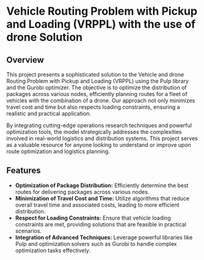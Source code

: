 # Vehicle Routing Problem with Pickup and Loading (VRPPL)  with the use of drone Solution

## Overview
This project presents a sophisticated solution to the Vehicle and drone Routing Problem with Pickup and Loading (VRPPL) using the Pulp library and the Gurobi optimizer. The objective is to optimize the distribution of packages across various nodes, efficiently planning routes for a fleet of vehicles with the combination of a drone. Our approach not only minimizes travel cost and time but also respects loading constraints, ensuring a realistic and practical application.

By integrating cutting-edge operations research techniques and powerful optimization tools, the model strategically addresses the complexities involved in real-world logistics and distribution systems. This project serves as a valuable resource for anyone looking to understand or improve upon route optimization and logistics planning.

## Features
- **Optimization of Package Distribution:** Efficiently determine the best routes for delivering packages across various nodes.
- **Minimization of Travel Cost and Time:** Utilize algorithms that reduce overall travel time and associated costs, leading to more efficient distribution.
- **Respect for Loading Constraints:** Ensure that vehicle loading constraints are met, providing solutions that are feasible in practical scenarios.
- **Integration of Advanced Techniques:** Leverage powerful libraries like Pulp and optimization solvers such as Gurobi to handle complex optimization tasks effectively.

